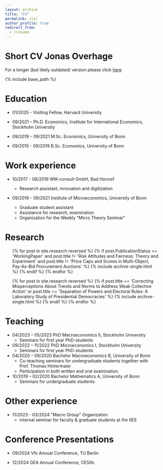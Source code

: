 ```yaml
---
layout: archive
title: "CV"
permalink: /cv/
author_profile: true
redirect_from:
  - /resume
---
```


<!--
<h1 align="left">Short CV Jonas Overhage</h1>
<div align = "left">
Institute for International Economics<br>
Stockholm University<br>
<a href="mailto:jonas.overhage@iies.su.se" target="_top">jonas.overhage@iies.su.se</a> <br>
<a href="https://JOverhage.github.io">JOverhage.github.io</a> <br>

</div>
-->

Short CV Jonas Overhage
======

For a longer (but likely outdated) version please click <a href="http://JOverhage.github.io/files/CV_Overhage_May2023.pdf">here</a>


{% include base_path %}

Education
======
* 01/2025 - Visiting Fellow, Harvard University 

* 09/2021 – Ph.D. Economics, Institute for International Economics, Stockholm University

* 09/2019 - 09/2021 M.Sc. Economics, University of Bonn

* 09/2015 - 09/2019 B.Sc. Economics, University of Bonn



<!--
RESEARCH PAPERS 
======
<ul>
{% for post in site.research reversed %}
  {% if post.PublicationStatus == 'Published' %}
     {% include archive-single.html %}
  {% endif %}
{% endfor %}
</ul>
-- >

<!--
* XXXXX
-->


Work experience 
======

* 10/2017 - 08/2019 WIK-consult GmbH, Bad Honnef
  * Research assistant, innovation and digitization

* 09/2019 - 09/2021 Institute of Microeconomics, University of Bonn
  * Graduate student assistant
  * Assistance for research, examination
  * Organization for the Weekly "Micro Theory Seminar" 

Research
======
<ul>
{% for post in site.research reversed %}
  {% if post.PublicationStatus == 'WorkingPaper' and post.title != 'Risk Attitudes and Fairness: Theory and Experiment' and post.title != 'Price Caps and Scores in Multi-Object, Pay-As-Bid Procurement Auctions' %}
    {% include archive-single.html %}
  {% endif %}
{% endfor %}
</ul>
<ul>
{% for post in site.research reversed %}
  {% if post.title == 'Correcting Misperceptions About Trends and Norms to Address Weak Collective Action' or post.title == 'Separation of Powers and Electoral Rules: A Laboratory Study of Presidential Democracies' %}
    {% include archive-single.html %}
  {% endif %}
{% endfor %}
</ul>

<!--
* XXXXX
-->

Teaching 
======

* 04/2023 – 05/2023 PhD Macroeconomics II, Stockholm University
  * Seminars for first year PhD-students
* 09/2022 – 11/2022 PhD Microeconomics I, Stockholm University
  * Seminars for first year PhD-students
* 04/2020 – 09/2020 Bachelor Macroeconomics B, University of Bonn
  * Co-teaching seminars for undergraduate students together with Prof. Thomas
Hintermaier
  * Participation in both written and oral examination.
* 10/2019 – 02/2020 Bachelor Mathematics A, University of Bonn
  * Seminars for undergraduate students.



Other experience
======
* 11/2023 - 03/2024 "Macro Group" Organization
  * internal seminar for faculty & graduate students at the IIES


Conference Presentations
======
* 09/2024 Vfs Annual Conference, TU Berlin

* 12/2024 GEA Annual Conference, CESifo 





<!--*
<ul>{% for post in site.teaching %}
    {% include archive-single-cv.html %}
  {% endfor %}</ul>
 XXXXXX  -->

